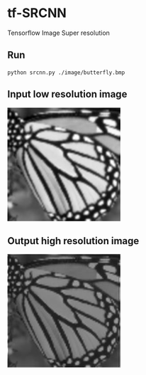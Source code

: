 # tf-SRCNN
Tensorflow Image Super resolution 

## Run 
```console
python srcnn.py ./image/butterfly.bmp
```
## Input low resolution image
![alt text](https://github.com/AbinZorto/tf-SRCNN/blob/master/b.jpeg)

## Output high resolution image
![alt text](https://github.com/AbinZorto/tf-SRCNN/blob/master/sr.jpeg)
